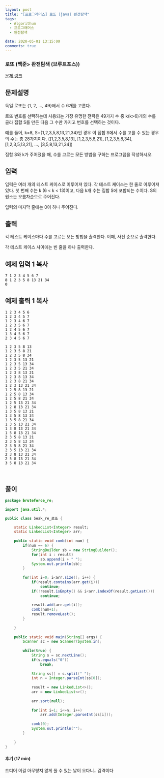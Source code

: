 ```yaml
---
layout: post
title: "[프로그래머스] 로또 (java) 완전탐색"
tags:
  - Algorithum
  - 프로그래머스
  - 완전탐색

date: 2020-05-01 13:15:00
comments: true
---
```




### 로또 (백준> 완전탐색 (브루트포스))

[문제 링크](https://www.acmicpc.net/problem/6603 )

## 문제설명

독일 로또는 {1, 2, ..., 49}에서 수 6개를 고른다.

로또 번호를 선택하는데 사용되는 가장 유명한 전략은 49가지 수 중 k(k>6)개의 수를 골라 집합 S를 만든 다음 그 수만 가지고 번호를 선택하는 것이다.

예를 들어, k=8, S={1,2,3,5,8,13,21,34}인 경우 이 집합 S에서 수를 고를 수 있는 경우의 수는 총 28가지이다. ([1,2,3,5,8,13], [1,2,3,5,8,21], [1,2,3,5,8,34], [1,2,3,5,13,21], ..., [3,5,8,13,21,34])

집합 S와 k가 주어졌을 때, 수를 고르는 모든 방법을 구하는 프로그램을 작성하시오.

## 입력

입력은 여러 개의 테스트 케이스로 이루어져 있다. 각 테스트 케이스는 한 줄로 이루어져 있다. 첫 번째 수는 k (6 < k < 13)이고, 다음 k개 수는 집합 S에 포함되는 수이다. S의 원소는 오름차순으로 주어진다.

입력의 마지막 줄에는 0이 하나 주어진다. 

## 출력

각 테스트 케이스마다 수를 고르는 모든 방법을 출력한다. 이때, 사전 순으로 출력한다.

각 테스트 케이스 사이에는 빈 줄을 하나 출력한다.

## 예제 입력 1 복사

```
7 1 2 3 4 5 6 7
8 1 2 3 5 8 13 21 34
0
```

## 예제 출력 1 복사

```
1 2 3 4 5 6
1 2 3 4 5 7
1 2 3 4 6 7
1 2 3 5 6 7
1 2 4 5 6 7
1 3 4 5 6 7
2 3 4 5 6 7

1 2 3 5 8 13
1 2 3 5 8 21
1 2 3 5 8 34
1 2 3 5 13 21
1 2 3 5 13 34
1 2 3 5 21 34
1 2 3 8 13 21
1 2 3 8 13 34
1 2 3 8 21 34
1 2 3 13 21 34
1 2 5 8 13 21
1 2 5 8 13 34
1 2 5 8 21 34
1 2 5 13 21 34
1 2 8 13 21 34
1 3 5 8 13 21
1 3 5 8 13 34
1 3 5 8 21 34
1 3 5 13 21 34
1 3 8 13 21 34
1 5 8 13 21 34
2 3 5 8 13 21
2 3 5 8 13 34
2 3 5 8 21 34
2 3 5 13 21 34
2 3 8 13 21 34
2 5 8 13 21 34
3 5 8 13 21 34
```

<br>

## 풀이

```java
package bruteforce_re;

import java.util.*;

public class beak_re_로또 {

	static LinkedList<Integer> result;
	static LinkedList<Integer> arr;
	
	public static void comb(int num) {
		if(num == 6) {
			StringBuilder sb = new StringBuilder();
			for(int i : result)
				sb.append(i + " ");
			System.out.println(sb);
		}
		
		for(int i=0; i<arr.size(); i++) {
			if(result.contains(arr.get(i)))
				continue;
			if(!result.isEmpty() && i<arr.indexOf(result.getLast()))
				continue;
			
			result.add(arr.get(i));
			comb(num+1);
			result.removeLast();	
		}
		
	}
	
	public static void main(String[] args) {
		Scanner sc = new Scanner(System.in);
		
		while(true) {
			String s = sc.nextLine();
			if(s.equals("0"))
				break;
			
			String ss[] = s.split(" ");
			int n = Integer.parseInt(ss[0]);
			
			result = new LinkedList<>();
			arr = new LinkedList<>();
			
			arr.sort(null);
			
			for(int i=1; i<=n; i++)
				arr.add(Integer.parseInt(ss[i]));
	
			comb(0);
			System.out.println("");
		}
		
	}
}

```

#### 후기 (17 min)

드디어 이걸 아무렇지 않게 풀 수 있는 날이 오다니.. 감격이다